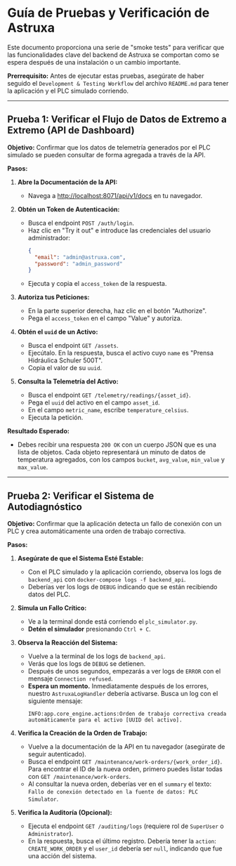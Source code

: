 # Guía de Pruebas y Verificación de Astruxa

Este documento proporciona una serie de "smoke tests" para verificar que las funcionalidades clave del backend de Astruxa se comportan como se espera después de una instalación o un cambio importante.

**Prerrequisito:** Antes de ejecutar estas pruebas, asegúrate de haber seguido el `Development & Testing Workflow` del archivo `README.md` para tener la aplicación y el PLC simulado corriendo.

---

## Prueba 1: Verificar el Flujo de Datos de Extremo a Extremo (API de Dashboard)

**Objetivo:** Confirmar que los datos de telemetría generados por el PLC simulado se pueden consultar de forma agregada a través de la API.

**Pasos:**

1.  **Abre la Documentación de la API:**
    -   Navega a [http://localhost:8071/api/v1/docs](http://localhost:8071/api/v1/docs) en tu navegador.

2.  **Obtén un Token de Autenticación:**
    -   Busca el endpoint `POST /auth/login`.
    -   Haz clic en "Try it out" e introduce las credenciales del usuario administrador:
        ```json
        {
          "email": "admin@astruxa.com",
          "password": "admin_password"
        }
        ```
    -   Ejecuta y copia el `access_token` de la respuesta.

3.  **Autoriza tus Peticiones:**
    -   En la parte superior derecha, haz clic en el botón "Authorize".
    -   Pega el `access_token` en el campo "Value" y autoriza.

4.  **Obtén el `uuid` de un Activo:**
    -   Busca el endpoint `GET /assets`.
    -   Ejecútalo. En la respuesta, busca el activo cuyo `name` es "Prensa Hidráulica Schuler 500T".
    -   Copia el valor de su `uuid`.

5.  **Consulta la Telemetría del Activo:**
    -   Busca el endpoint `GET /telemetry/readings/{asset_id}`.
    -   Pega el `uuid` del activo en el campo `asset_id`.
    -   En el campo `metric_name`, escribe `temperature_celsius`.
    -   Ejecuta la petición.

**Resultado Esperado:**

-   Debes recibir una respuesta `200 OK` con un cuerpo JSON que es una lista de objetos. Cada objeto representará un minuto de datos de temperatura agregados, con los campos `bucket`, `avg_value`, `min_value` y `max_value`.

---

## Prueba 2: Verificar el Sistema de Autodiagnóstico

**Objetivo:** Confirmar que la aplicación detecta un fallo de conexión con un PLC y crea automáticamente una orden de trabajo correctiva.

**Pasos:**

1.  **Asegúrate de que el Sistema Esté Estable:**
    -   Con el PLC simulado y la aplicación corriendo, observa los logs de `backend_api` con `docker-compose logs -f backend_api`.
    -   Deberías ver los logs de `DEBUG` indicando que se están recibiendo datos del PLC.

2.  **Simula un Fallo Crítico:**
    -   Ve a la terminal donde está corriendo el `plc_simulator.py`.
    -   **Detén el simulador** presionando `Ctrl + C`.

3.  **Observa la Reacción del Sistema:**
    -   Vuelve a la terminal de los logs de `backend_api`.
    -   Verás que los logs de `DEBUG` se detienen.
    -   Después de unos segundos, empezarás a ver logs de `ERROR` con el mensaje `Connection refused`.
    -   **Espera un momento.** Inmediatamente después de los errores, nuestro `AstruxaLogHandler` debería activarse. Busca un log con el siguiente mensaje:
        ```
        INFO:app.core_engine.actions:Orden de trabajo correctiva creada automáticamente para el activo [UUID del activo].
        ```

4.  **Verifica la Creación de la Orden de Trabajo:**
    -   Vuelve a la documentación de la API en tu navegador (asegúrate de seguir autenticado).
    -   Busca el endpoint `GET /maintenance/work-orders/{work_order_id}`. Para encontrar el ID de la nueva orden, primero puedes listar todas con `GET /maintenance/work-orders`.
    -   Al consultar la nueva orden, deberías ver en el `summary` el texto: `Fallo de conexión detectado en la fuente de datos: PLC Simulator`.

5.  **Verifica la Auditoría (Opcional):**
    -   Ejecuta el endpoint `GET /auditing/logs` (requiere rol de `SuperUser` o `Administrator`).
    -   En la respuesta, busca el último registro. Debería tener la `action`: `CREATE_WORK_ORDER` y el `user_id` debería ser `null`, indicando que fue una acción del sistema.
